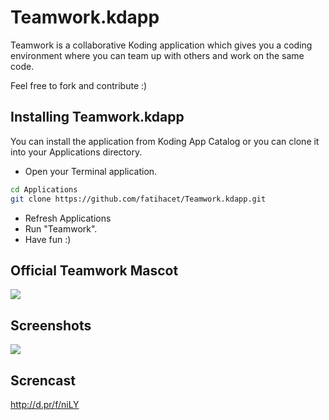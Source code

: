 Teamwork.kdapp
==================

Teamwork is a collaborative Koding application which gives you a coding environment where you can team up with others and work on the same code.


Feel free to fork and contribute :)

## Installing Teamwork.kdapp

You can install the application from Koding App Catalog or you can clone it into your Applications directory.

- Open your Terminal application.

```bash
cd Applications
git clone https://github.com/fatihacet/Teamwork.kdapp.git
```
- Refresh Applications
- Run "Teamwork".
- Have fun :)


## Official Teamwork Mascot
![](https://raw.github.com/fatihacet/Teamwork.kdapp/master/resources/mascot.png)

## Screenshots

![](https://raw.github.com/fatihacet/Teamwork.kdapp/master/resources/screenshots/teamwork.png)

## Screncast

http://d.pr/f/niLY
